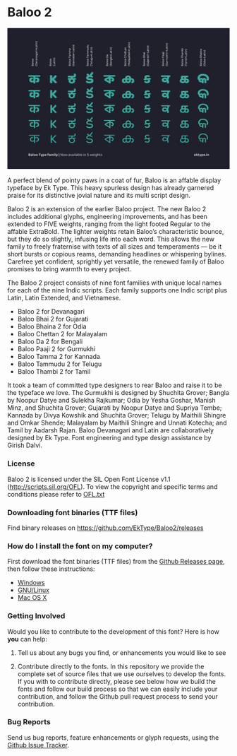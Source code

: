 # Baloo 2
![Baloo 2](Promotion/Baloo_header.png)

A perfect blend of pointy paws in a coat of fur, Baloo is an affable display typeface by Ek Type. This heavy spurless design has already garnered praise for its distinctive jovial nature and its multi script design.

Baloo 2 is an extension of the earlier Baloo project. The new Baloo 2 includes additional glyphs, engineering improvements, and has been extended to FIVE weights, ranging from the light footed Regular to the affable ExtraBold. The lighter weights retain Baloo’s characteristic bounce, but they do so slightly, infusing life into each word. This allows the new family to freely fraternise with texts of all sizes and temperaments — be it short bursts or copious reams, demanding headlines or whispering bylines. Carefree yet confident, sprightly yet versatile, the renewed family of Baloo promises to bring warmth to every project.

The Baloo 2 project consists of nine font families with unique local names for each of the nine Indic scripts. Each family supports one Indic script plus Latin, Latin Extended, and Vietnamese.

- Baloo 2 for Devanagari
- Baloo Bhai 2 for Gujarati
- Baloo Bhaina 2 for Odia
- Baloo Chettan 2 for Malayalam
- Baloo Da 2 for Bengali
- Baloo Paaji 2 for Gurmukhi
- Baloo Tamma 2 for Kannada
- Baloo Tammudu 2 for Telugu
- Baloo Thambi 2 for Tamil

It took a team of committed type designers to rear Baloo and raise it to be the typeface we love. The Gurmukhi is designed by Shuchita Grover; Bangla by Noopur Datye and Sulekha Rajkumar; Odia by Yesha Goshar, Manish Minz, and Shuchita Grover; Gujarati by Noopur Datye and Supriya Tembe; Kannada by Divya Kowshik and Shuchita Grover; Telugu by Maithili Shingre and Omkar Shende; Malayalam by Maithili Shingre and Unnati Kotecha; and Tamil by Aadarsh Rajan. Baloo Devanagari and Latin are collaboratively designed by Ek Type. Font engineering and type design assistance by Girish Dalvi.

### License

Baloo 2 is licensed under the SIL Open Font License v1.1 (<http://scripts.sil.org/OFL>). 
To view the copyright and specific terms and conditions please refer to [OFL.txt](https://github.com/EkType/Baloo2/blob/master/OFL.txt)

### Downloading font binaries (TTF files)

Find binary releases on <https://github.com/EkType/Baloo2/releases>

### How do I install the font on my computer?

First download the font binaries (TTF files) from the [Github Releases page](https://github.com/EkType/Baloo2/releases), then follow these instructions:

- [Windows](http://windows.microsoft.com/en-us/windows-vista/install-or-uninstall-fonts)
- [GNU/Linux](http://lmgtfy.com/?q=how+to+install+fonts+in+linux)
- [Mac OS X](http://support.apple.com/kb/HT2509)

### Getting Involved

Would you like to contribute to the development of this font? Here is how **you** can help:

1. Tell us about any bugs you find, or enhancements you would like to see

2. Contribute directly to the fonts. In this repository we provide the complete set of source files that we use ourselves to develop the fonts. If you with to contribute directly, please see below how we build the fonts and follow our build process so that we can easily include your contribution, and follow the Github pull request process to send your contribution. 

### Bug Reports

Send us bug reports, feature enhancements or glyph requests, using the [Github Issue Tracker](https://github.com/EkType/Baloo2/issues/). 


